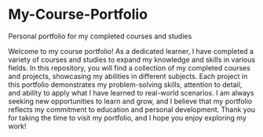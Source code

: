 # My-Course-Portfolio
Personal portfolio for my completed courses and studies

Welcome to my course portfolio! As a dedicated learner, I have completed a variety of courses and studies to expand my knowledge and skills in various fields. In this repository, you will find a collection of my completed courses and projects, showcasing my abilities in different subjects. Each project in this portfolio demonstrates my problem-solving skills, attention to detail, and ability to apply what I have learned to real-world scenarios. I am always seeking new opportunities to learn and grow, and I believe that my portfolio reflects my commitment to education and personal development. Thank you for taking the time to visit my portfolio, and I hope you enjoy exploring my work!
